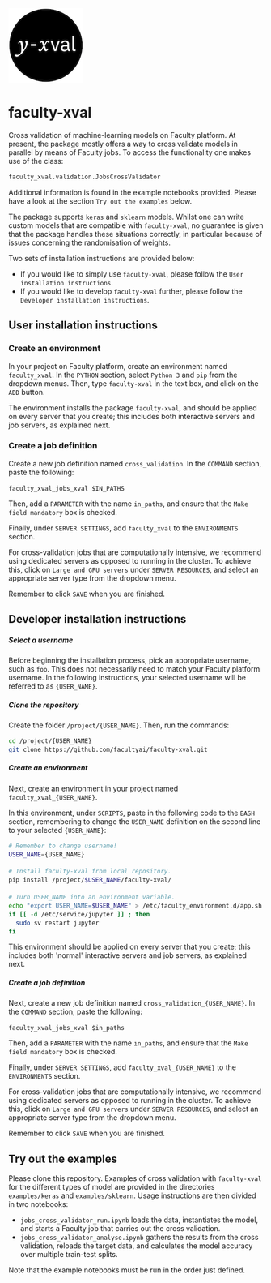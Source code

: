 ![img|small](img/logo.png)
# faculty-xval
Cross validation of machine-learning models on Faculty platform. At present, the package mostly offers a way to cross validate models in parallel by means of Faculty jobs. To access the functionality one makes use of the class:

```python
faculty_xval.validation.JobsCrossValidator
```
Additional information is found in the example notebooks provided. Please have a look at the section `Try out the examples` below.

The package supports `keras` and `sklearn` models. Whilst one can write custom models that are compatible with `faculty-xval`, no guarantee is given that the package handles these situations correctly, in particular because of issues concerning the randomisation of weights.

Two sets of installation instructions are provided below:
* If you would like to simply use `faculty-xval`, please follow the `User installation instructions`.
* If you would like to develop `faculty-xval` further, please follow the `Developer installation instructions`.

## User installation instructions

### Create an environment
In your project on Faculty platform, create an environment named `faculty_xval`. In the `PYTHON` section, select `Python 3` and `pip` from the dropdown menus. Then, type `faculty-xval` in the text box, and click on the `ADD` button.

The environment installs the package `faculty-xval`, and should be applied on every server that you create; this includes both interactive servers and job servers, as explained next.

### Create a job definition
Create a new job definition named `cross_validation`. In the `COMMAND` section, paste the following:

`faculty_xval_jobs_xval $IN_PATHS`

Then, add a `PARAMETER` with the name `in_paths`, and ensure that the `Make field mandatory` box is checked.

Finally, under `SERVER SETTINGS`, add `faculty_xval` to the `ENVIRONMENTS` section.

For cross-validation jobs that are computationally intensive, we recommend using dedicated servers as opposed to running in the cluster. To achieve this, click on `Large and GPU servers` under `SERVER RESOURCES`, and select an appropriate server type from the dropdown menu.

Remember to click `SAVE` when you are finished.

## Developer installation instructions

##### Select a username
Before beginning the installation process, pick an appropriate username, such as `foo`. This does not necessarily need to match your Faculty platform username. In the following instructions, your selected username will be referred to as `{USER_NAME}`.

##### Clone the repository
Create the folder `/project/{USER_NAME}`. Then, run the commands:

```bash
cd /project/{USER_NAME}
git clone https://github.com/facultyai/faculty-xval.git
```

##### Create an environment
Next, create an environment in your project named `faculty_xval_{USER_NAME}`.

In this environment, under `SCRIPTS`, paste in the following code to the `BASH` section, remembering to change the `USER_NAME` definition on the second line to your selected `{USER_NAME}`:

```bash
# Remember to change username!
USER_NAME={USER_NAME}

# Install faculty-xval from local repository.
pip install /project/$USER_NAME/faculty-xval/

# Turn USER_NAME into an environment variable.
echo "export USER_NAME=$USER_NAME" > /etc/faculty_environment.d/app.sh
if [[ -d /etc/service/jupyter ]] ; then 
  sudo sv restart jupyter
fi
```

This environment should be applied on every server that you create; this includes both 'normal' interactive servers and job servers, as explained next.

##### Create a job definition
Next, create a new job definition named `cross_validation_{USER_NAME}`. In the `COMMAND` section, paste the following:

`faculty_xval_jobs_xval $in_paths`

Then, add a `PARAMETER` with the name `in_paths`, and ensure that the `Make field mandatory` box is checked.

Finally, under `SERVER SETTINGS`, add `faculty_xval_{USER_NAME}` to the `ENVIRONMENTS` section.

For cross-validation jobs that are computationally intensive, we recommend using dedicated servers as opposed to running in the cluster. To achieve this, click on `Large and GPU servers` under `SERVER RESOURCES`, and select an appropriate server type from the dropdown menu.

Remember to click `SAVE` when you are finished.

## Try out the examples
Please clone this repository. Examples of cross validation with `faculty-xval` for the different types of model are provided in the directories `examples/keras` and `examples/sklearn`. Usage instructions are then divided in two notebooks:

* `jobs_cross_validator_run.ipynb` loads the data, instantiates the model, and starts a Faculty job that carries out the cross validation.
* `jobs_cross_validator_analyse.ipynb` gathers the results from the cross validation, reloads the target data, and calculates the model accuracy over multiple train-test splits.

Note that the example notebooks must be run in the order just defined.

